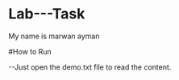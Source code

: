 # Lab---Task

My name is marwan ayman

#How to Run

--Just open the demo.txt file to read the content.

